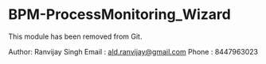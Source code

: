 # BPM-ProcessMonitoring_Wizard
This module has been removed from Git.

Author: Ranvijay Singh
Email : ald.ranvijay@gmail.com
Phone : 8447963023
